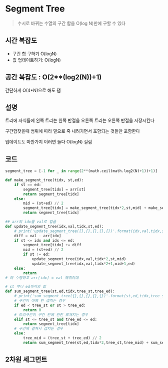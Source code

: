 # Segment Tree

> 수시로 바뀌는 수열의 구간 합을 O(log N)만에 구할 수 있다

## 시간 복잡도

- 구간 합 구하기 O(logN)
- 값 업데이트하기: O(logN)

## 공간 복잡도 : O(2**(log2(N))+1)

간단하게 O(4*N)으로 해도 됌

## 설명

트리에 자식들에 왼쪽 트리는 왼쪽 반절을 오른쪽 트리는 오른쪽 반절을 저장시킨다

구간합찾을때 범위에 따라 밑으로 죽 내려가면서 포함되는 것들만 포함한다

업데이트도 마찬가지 이러면 둘다 O(logN) 걸림



## 코드

```python
segment_tree = [-1 for _ in range(2**(math.ceil(math.log2(N)+1))+1)]

def make_segment_tree(tidx, st,ed):
    if st == ed:
        segment_tree[tidx] = arr[st]
        return segment_tree[tidx]
    else:
        mid = (st+ed) // 2
        segment_tree[tidx] = make_segment_tree(tidx*2,st,mid) + make_segment_tree(tidx*2+1,mid+1,ed)
        return segment_tree[tidx]

## arr의 idx를 val로 업글
def update_segment_tree(idx,val,tidx,st,ed):
    # print('update_segment_tree({},{},{},{},{})'.format(idx,val,tidx,st,ed))
    diff = val - arr[idx]
    if st <= idx and idx <= ed:
        segment_tree[tidx] += diff
        mid = (st+ed) // 2
        if st != ed:
            update_segment_tree(idx,val,tidx*2,st,mid)
            update_segment_tree(idx,val,tidx*2+1,mid+1,ed)
    else:
        return
# 얘 수행하고 arr[idx] = val 해줘야대

# st 부터 ed까지의 합
def sum_segment_tree(st,ed,tidx,tree_st,tree_ed):
    # print('sum_segment_tree({},{},{},{},{})'.format(st,ed,tidx,tree_st,tree_ed))
    # 구간이 아예 안 겹치는 경우
    if ed < tree_st or st > tree_ed:
        return 0
    # 트리구간이 구간 안에 완전 포개지는 경우
    elif st <= tree_st and tree_ed <= ed:
        return segment_tree[tidx]
    # 구간에 걸쳐서 겹치는 경우
    else:
        tree_mid = (tree_st + tree_ed) // 2
        return sum_segment_tree(st,ed,tidx*2,tree_st,tree_mid) + sum_segment_tree(st,ed,tidx*2+1, tree_mid+1,tree_ed)

```



## 2차원 세그먼트

